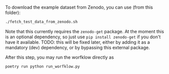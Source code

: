 To download the example dataset from Zenodo, you can use (from this folder):
```bash
./fetch_test_data_from_zenodo.sh
```
Note that this currently requires the `zenodo-get` package. At the moment this is an optional dependency, so just use `pip install zenodo-get` if you don't have it available.
TODO: this will be fixed later, either by adding it as a mandatory (dev) dependency, or by bypassing this external package.

After this step, you may run the worfklow directly as
```
poetry run python run_worfklow.py
```
